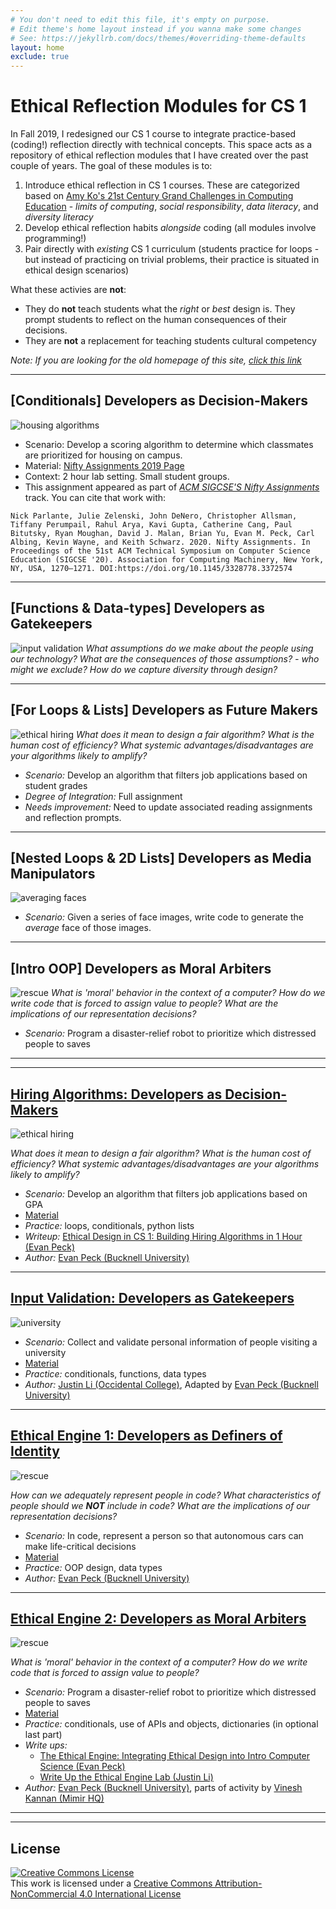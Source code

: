 ```yaml
---
# You don't need to edit this file, it's empty on purpose.
# Edit theme's home layout instead if you wanna make some changes
# See: https://jekyllrb.com/docs/themes/#overriding-theme-defaults
layout: home
exclude: true
---
```


# Ethical Reflection Modules for CS 1

In Fall 2019, I redesigned our CS 1 course to integrate practice-based (coding!) reflection directly with technical concepts. This space acts as a repository of ethical reflection modules that I have created over the past couple of years. The goal of these modules is to:
1. Introduce ethical reflection in CS 1 courses. These are categorized based on [Amy Ko's 21st Century Grand Challenges in Computing Education](https://medium.com/bits-and-behavior/21st-grand-challenges-for-computing-education-f5e937d57155) - _limits of computing_, _social responsibility_, _data literacy_, and _diversity literacy_
2. Develop ethical reflection habits _alongside_ coding (all modules involve programming!)
3. Pair directly with _existing_ CS 1 curriculum (students practice for loops - but instead of practicing on trivial problems, their practice is situated in ethical design scenarios)

What these activies are **not**: 
 
- They do **not** teach students what the _right_ or _best_ design is. They  prompt students to reflect on the human consequences of their decisions.
- They are **not** a replacement for teaching students cultural competency

_Note: If you are looking for the old homepage of this site, [click this link](archive/old-index.html)_

--------------------
## **[Conditionals]** Developers as Decision-Makers
![housing algorithms](img/housing.png)

- Scenario: Develop a scoring algorithm to determine which classmates are prioritized for housing on campus. 
- Material: [Nifty Assignments 2019 Page](http://nifty.stanford.edu/2020/peck-decision-makers/)
- Context: 2 hour lab setting. Small student groups. 
- This assignment appeared as part of [_ACM SIGCSE'S Nifty Assignments_](https://dl.acm.org/doi/abs/10.1145/3328778.3372574) track. You can cite that work with: 
```
Nick Parlante, Julie Zelenski, John DeNero, Christopher Allsman, Tiffany Perumpail, Rahul Arya, Kavi Gupta, Catherine Cang, Paul Bitutsky, Ryan Moughan, David J. Malan, Brian Yu, Evan M. Peck, Carl Albing, Kevin Wayne, and Keith Schwarz. 2020. Nifty Assignments. In Proceedings of the 51st ACM Technical Symposium on Computer Science Education (SIGCSE '20). Association for Computing Machinery, New York, NY, USA, 1270–1271. DOI:https://doi.org/10.1145/3328778.3372574
```

--------------------

## **[Functions & Data-types]** Developers as Gatekeepers
![input validation](img/university.jpg)
_What assumptions do we make about the people using our technology? What are the consequences of those assumptions? - who might we exclude? How do we capture diversity through design?_

--------------------

## **[For Loops & Lists]** Developers as Future Makers
![ethical hiring](img/hiring.jpg)
_What does it mean to design a fair algorithm? What is the human cost of efficiency? What systemic advantages/disadvantages are your algorithms likely to amplify?_
- *Scenario:* Develop an algorithm that filters job applications based on student grades
- *Degree of Integration:* Full assignment
- *Needs improvement:* Need to update associated reading assignments and reflection prompts. 


--------------------

## **[Nested Loops & 2D Lists]** Developers as Media Manipulators
![averaging faces](img/faces.png)
- *Scenario:* Given a series of face images, write code to generate the _average_ face of those images.





------------------------
## **[Intro OOP]** Developers as Moral Arbiters
![rescue](modules/ethicalengine1/img/people.jpg)
_What is 'moral' behavior in the context of a computer? How do we write code that is forced to assign value to people? What are the implications of our representation decisions?_
- *Scenario:* Program a disaster-relief robot to prioritize which distressed people to saves


----------

--------------------
## [Hiring Algorithms: Developers as Decision-Makers](modules/hiring)

![ethical hiring](modules/hiring/img/hiring.jpg)

_What does it mean to design a fair algorithm? What is the human cost of efficiency? What systemic advantages/disadvantages are your algorithms likely to amplify?_
- *Scenario:* Develop an algorithm that filters job applications based on GPA
- [Material](modules/hiring)
- *Practice:* loops, conditionals, python lists
- *Writeup:* [Ethical Design in CS 1: Building Hiring Algorithms in 1 Hour (Evan Peck)](https://medium.com/bucknell-hci/ethical-design-in-cs-1-building-hiring-algorithms-in-1-hour-41d8c913859f)
- *Author:* [Evan Peck (Bucknell University)](http://www.eg.bucknell.edu/~emp017/)

--------------------
## [Input Validation: Developers as Gatekeepers](modules/input)
![university](modules/input/img/university.jpg)

- *Scenario:* Collect and validate personal information of people visiting a university
- [Material](modules/input)
- *Practice:* conditionals, functions, data types
- *Author:* [Justin Li (Occidental College)](https://justinnhli.com/), Adapted by [Evan Peck (Bucknell University)](http://www.eg.bucknell.edu/~emp017/)

--------------------
## [Ethical Engine 1: Developers as Definers of Identity](modules/ethicalengine1)
![rescue](modules/ethicalengine1/img/people.jpg)

_How can we adequately represent people in code? What characteristics of people should we **NOT** include in code? What are the implications of our representation decisions?_

- *Scenario:* In code, represent a person so that autonomous cars can make life-critical decisions
- [Material](modules/ethicalengine1)
- *Practice:* OOP design, data types
- *Author:* [Evan Peck (Bucknell University)](http://www.eg.bucknell.edu/~emp017/)

--------------------
## [Ethical Engine 2: Developers as Moral Arbiters](modules/ethicalengine2)
![rescue](modules/ethicalengine2/img/rescue.jpg)

_What is 'moral' behavior in the context of a computer? How do we write code that is forced to assign value to people?_
- *Scenario:* Program a disaster-relief robot to prioritize which distressed people to saves
- [Material](modules/ethicalengine2)
- *Practice:* conditionals, use of APIs and objects, dictionaries (in optional last part)
- *Write ups:*
  - [The Ethical Engine: Integrating Ethical Design into Intro Computer Science (Evan Peck)](https://medium.com/bucknell-hci/ethical-design-in-cs-1-building-hiring-algorithms-in-1-hour-41d8c913859f)
  - [Write Up the Ethical Engine Lab (Justin Li)](https://howtostartacsdept.wordpress.com/2018/01/13/step-86-write-up-the-ethical-engine-lab/)
- *Author:* [Evan Peck (Bucknell University)](http://www.eg.bucknell.edu/~emp017/), parts of activity by [Vinesh Kannan (Mimir HQ)](https://github.com/vingkan)

---------------------




<!-- ## Other Resources
- [ACM Code of Ethics](https://www.acm.org/code-of-ethics)
- [Ethics in Technology Practice](https://www.scu.edu/ethics-in-technology-practice/) -->
---------------------

## License
<a rel="license" href="http://creativecommons.org/licenses/by-nc/4.0/"><img alt="Creative Commons License" style="border-width:0" src="https://i.creativecommons.org/l/by-nc/4.0/88x31.png" /></a><br />This work is licensed under a <a rel="license" href="http://creativecommons.org/licenses/by-nc/4.0/">Creative Commons Attribution-NonCommercial 4.0 International License</a>
